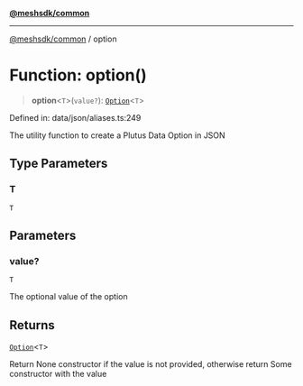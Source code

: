 [**@meshsdk/common**](../README.md)

***

[@meshsdk/common](../globals.md) / option

# Function: option()

> **option**\<`T`\>(`value?`): [`Option`](../type-aliases/Option.md)\<`T`\>

Defined in: data/json/aliases.ts:249

The utility function to create a Plutus Data Option in JSON

## Type Parameters

### T

`T`

## Parameters

### value?

`T`

The optional value of the option

## Returns

[`Option`](../type-aliases/Option.md)\<`T`\>

Return None constructor if the value is not provided, otherwise return Some constructor with the value
